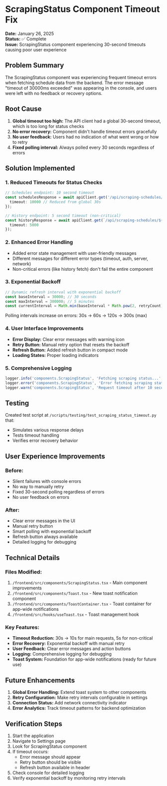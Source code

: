 # ScrapingStatus Component Timeout Fix

**Date:** January 26, 2025  
**Status:** ✅ Complete  
**Issue:** ScrapingStatus component experiencing 30-second timeouts causing poor user experience

## Problem Summary

The ScrapingStatus component was experiencing frequent timeout errors when fetching schedule data from the backend. The error message "timeout of 30000ms exceeded" was appearing in the console, and users were left with no feedback or recovery options.

## Root Cause

1. **Global timeout too high:** The API client had a global 30-second timeout, which is too long for status checks
2. **No error recovery:** Component didn't handle timeout errors gracefully
3. **No user feedback:** Users had no indication of what went wrong or how to retry
4. **Fixed polling interval:** Always polled every 30 seconds regardless of errors

## Solution Implemented

### 1. Reduced Timeouts for Status Checks

```typescript
// Schedules endpoint: 10 second timeout
const schedulesResponse = await apiClient.get('/api/scraping-schedules/', {
  timeout: 10000 // Reduced from global 30s
});

// History endpoint: 5 second timeout (non-critical)
const historyResponse = await apiClient.get(`/api/scraping-schedules/${schedule.id}/history?limit=1`, {
  timeout: 5000
});
```

### 2. Enhanced Error Handling

- Added error state management with user-friendly messages
- Different messages for different error types (timeout, auth, server, network)
- Non-critical errors (like history fetch) don't fail the entire component

### 3. Exponential Backoff

```typescript
// Dynamic refresh interval with exponential backoff
const baseInterval = 30000; // 30 seconds
const maxInterval = 300000; // 5 minutes
const currentInterval = Math.min(baseInterval * Math.pow(2, retryCount), maxInterval);
```

Polling intervals increase on errors: 30s → 60s → 120s → 300s (max)

### 4. User Interface Improvements

- **Error Display:** Clear error messages with warning icon
- **Retry Button:** Manual retry option that resets the backoff
- **Refresh Button:** Added refresh button in compact mode
- **Loading States:** Proper loading indicators

### 5. Comprehensive Logging

```typescript
logger.info('components.ScrapingStatus', 'Fetching scraping status...', { retryCount });
logger.error('components.ScrapingStatus', 'Error fetching scraping status', errorDetails);
logger.warn('components.ScrapingStatus', 'Request timeout after 10 seconds', errorDetails);
```

## Testing

Created test script at `/scripts/testing/test_scraping_status_timeout.py` that:
- Simulates various response delays
- Tests timeout handling
- Verifies error recovery behavior

## User Experience Improvements

### Before:
- Silent failures with console errors
- No way to manually retry
- Fixed 30-second polling regardless of errors
- No user feedback on errors

### After:
- Clear error messages in the UI
- Manual retry button
- Smart polling with exponential backoff
- Refresh button always available
- Detailed logging for debugging

## Technical Details

### Files Modified:
1. `/frontend/src/components/ScrapingStatus.tsx` - Main component improvements
2. `/frontend/src/components/Toast.tsx` - New toast notification component
3. `/frontend/src/components/ToastContainer.tsx` - Toast container for app-wide notifications
4. `/frontend/src/hooks/useToast.tsx` - Toast management hook

### Key Features:
- **Timeout Reduction:** 30s → 10s for main requests, 5s for non-critical
- **Error Recovery:** Exponential backoff with manual retry
- **User Feedback:** Clear error messages and action buttons
- **Logging:** Comprehensive logging for debugging
- **Toast System:** Foundation for app-wide notifications (ready for future use)

## Future Enhancements

1. **Global Error Handling:** Extend toast system to other components
2. **Retry Configuration:** Make retry intervals configurable in settings
3. **Connection Status:** Add network connectivity indicator
4. **Error Analytics:** Track timeout patterns for backend optimization

## Verification Steps

1. Start the application
2. Navigate to Settings page
3. Look for ScrapingStatus component
4. If timeout occurs:
   - Error message should appear
   - Retry button should be visible
   - Refresh button available in header
5. Check console for detailed logging
6. Verify exponential backoff by monitoring retry intervals